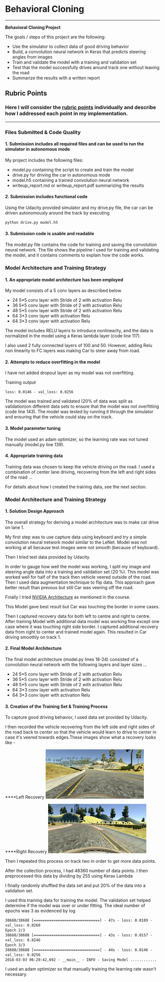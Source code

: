 # **Behavioral Cloning** 


---

**Behavioral Cloning Project**

The goals / steps of this project are the following:
* Use the simulator to collect data of good driving behavior
* Build, a convolution neural network in Keras that predicts steering angles from images
* Train and validate the model with a training and validation set
* Test that the model successfully drives around track one without leaving the road
* Summarize the results with a written report


[//]: # (Image References)

[image1]: ./examples/placeholder.png "Model Visualization"
[image2]: ./examples/placeholder.png "Grayscaling"
[image3]: ./examples/placeholder_small.png "Recovery Image"
[image4]: ./examples/placeholder_small.png "Recovery Image"
[image5]: ./examples/placeholder_small.png "Recovery Image"
[image6]: ./examples/placeholder_small.png "Normal Image"
[image7]: ./examples/placeholder_small.png "Flipped Image"

## Rubric Points
### Here I will consider the [rubric points](https://review.udacity.com/#!/rubrics/432/view) individually and describe how I addressed each point in my implementation.  

---
### Files Submitted & Code Quality

#### 1. Submission includes all required files and can be used to run the simulator in autonomous mode

My project includes the following files:
* model.py containing the script to create and train the model
* drive.py for driving the car in autonomous mode
* model.h5 containing a trained convolution neural network 
* writeup_report.md or writeup_report.pdf summarizing the results

#### 2. Submission includes functional code
Using the Udacity provided simulator and my drive.py file, the car can be driven autonomously around the track by executing 
```sh
python drive.py model.h5
```

#### 3. Submission code is usable and readable

The model.py file contains the code for training and saving the convolution neural network. The file shows the pipeline I used for training and validating the model, and it contains comments to explain how the code works.

### Model Architecture and Training Strategy

#### 1. An appropriate model architecture has been employed


My model consists of a 5 conv layers as described below  

* 24 5*5 conv layer with Stride of 2 with activation Relu
* 36 5*5 conv layer with Stride of 2 with activation Relu
* 48 5*5 conv layer with Stride of 2 with activation Relu
* 64 3*3 conv layer with activation Relu
* 64 3*3 conv layer with activation Relu


The model includes RELU layers to introduce nonlinearity, and the data is normalized in the model using a Keras lambda layer (code line 117).

I also used 2 fully connected layers of 100 and 50. However, adding Relu non linearity to FC layers was making Car to steer away from road.  

#### 2. Attempts to reduce overfitting in the model

I have not added dropout layer as my model was not overfitting. 

Training output
```
loss: 0.0146 - val_loss: 0.0256
```
 

The model was trained and validated (20% of data was split as validation)on different data sets to ensure that the model was not overfitting (code line 143). The model was tested by running it through the simulator and ensuring that the vehicle could stay on the track.

#### 3. Model parameter tuning

The model used an adam optimizer, so the learning rate was not tuned manually (model.py line 139).

#### 4. Appropriate training data

Training data was chosen to keep the vehicle driving on the road. I used a combination of center lane driving, recovering from the left and right sides of the road ... 

For details about how I created the training data, see the next section. 

### Model Architecture and Training Strategy

#### 1. Solution Design Approach

The overall strategy for deriving a model architecture was to make car drive on lane 1.



My first step was to use capture data using keyboard and try a simple convolution neural network model similar to the LeNet. Model was not working at all because test images were not smooth (because of keyboard).

Then I tried test data provided by Udacity.

In order to gauge how well the model was working, I split my image and steering angle data into a training and validation set (20 %). This model was worked well for half of the track then vehicle veered outside of the road.
Then I used data augmentation technique to flip data. This approach gave better result than prevous but still Car was veering off the road.

Finally I tried [NVIDIA Architecture](http://images.nvidia.com/content/tegra/automotive/images/2016/solutions/pdf/end-to-end-dl-using-px.pdf) as mentioned in the course.

This Model gave best result but Car was touching the border in some cases.

Then I captured recovery data for both left to centre and right to centre. After training Model with additional data model was working fine except one case where it was touching right side border.
I captured additional recovery data from right to center and trained model again. This resulted in Car driving smoothly on track 1.  


#### 2. Final Model Architecture

The final model architecture (model.py lines 18-24) consisted of a convolution neural network with the following layers and layer sizes ...

* 24 5*5 conv layer with Stride of 2 with activation Relu
* 36 5*5 conv layer with Stride of 2 with activation Relu
* 48 5*5 conv layer with Stride of 2 with activation Relu
* 64 3*3 conv layer with activation Relu
* 64 3*3 conv layer with activation Relu


#### 3. Creation of the Training Set & Training Process

To capture good driving behavior, I used data set provided by Udacity.


I then recorded the vehicle recovering from the left side and right sides of the road back to center so that the vehicle would learn to drive to center in case it's veered towards edges.These images show what a recovery looks like - 

****Left Recovery
![Left to Center](./to_center/IMG/center_2018_02_28_22_02_32_511.jpg)

****Right Recovery
![Right to Cener](./right_to_center/IMG/center_2018_03_02_09_19_36_183.jpg)

Then I repeated this process on track two in order to get more data points.


After the collection process, I had 48360 number of data points. I then preprocessed this data by dividing by 255 using Keras Lambda


I finally randomly shuffled the data set and put 20% of the data into a validation set. 

I used this training data for training the model. The validation set helped determine if the model was over or under fitting. The ideal number of epochs was 3 as evidenced by log  

```
38688/38688 [==============================] - 47s - loss: 0.0189 - val_loss: 0.0260
Epoch 2/3
38688/38688 [==============================] - 43s - loss: 0.0157 - val_loss: 0.0246
Epoch 3/3
38688/38688 [==============================] - 44s - loss: 0.0146 - val_loss: 0.0256
2018-03-03 06:20:42,692 - __main__ - INFO - Saving Model ............
```

I used an adam optimizer so that manually training the learning rate wasn't necessary.
